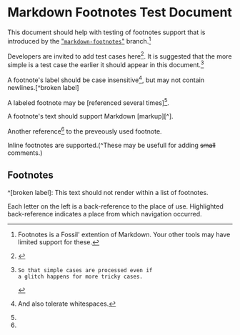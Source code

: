 
Markdown Footnotes Test Document
================================

This document should help with testing of footnotes support that
is introduced by the ["`markdown-footnotes`"][branch] branch.[^1]

Developers are invited to add test cases here[^here].
It is suggested that the more simple is a test case the earlier it should
appear in this document.[^ if glitch occurs	]

A footnote's label should be case insensitive[^ case INSENSITIVE ],
but may not contain newlines.[^broken
label]

A labeled footnote may be [referenced several times][^many-refs].

A footnote's text should support Markdown [markup][^].

Another reference[^many-refs] to the preveously used footnote.

Inline footnotes are supported.(^These may be usefull for adding
<s>small</s> comments.)



## Footnotes

[branch]: /timeline?t=markdown-footnotes

[^ 1]:  Footnotes is a Fossil' extention of
        Markdown. Your other tools may have limited support for these.

[^here]: [](/finfo/test/markdown-test3.md)

[^if glitch occurs]:
        So that simple cases are processed even if
        a glitch happens for more tricky cases.

[^	CASE	 insensitive  	]: And also tolerate whitespaces.

^[broken label]: This text should not render within a list of footnotes.


[^many-refs]:
   Each letter on the left is a back-reference to the place of use.
   Highlighted back-reference indicates a place from which navigation occurred.

[^markup]:   E.g. *emphasis*, and [so on](/md_rules).
